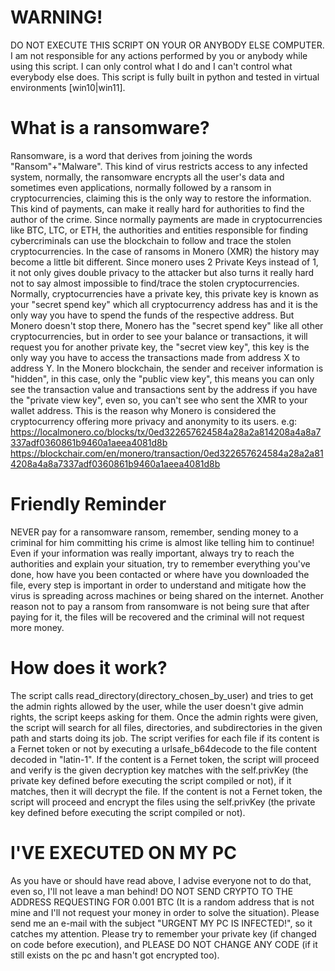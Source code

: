 # WARNING!
DO NOT EXECUTE THIS SCRIPT ON YOUR OR ANYBODY ELSE COMPUTER.
I am not responsible for any actions performed by you or anybody while using this script. 
I can only control what I do and I can't control what everybody else does.
This script is fully built in python and tested in virtual environments [win10|win11].

# What is a ransomware?
Ransomware, is a word that derives from joining the words "Ransom"+"Malware".
This kind of virus restricts access to any infected system, normally, the ransomware encrypts all the user's data and sometimes even applications, normally followed by a ransom in cryptocurrencies, claiming this is the only way to restore the information. 
This kind of payments, can make it really hard for authorities to find the author of the crime. 
Since normally payments are made in cryptocurrencies like BTC, LTC, or ETH, the authorities and entities responsible for finding cybercriminals can use the blockchain to follow and trace the stolen cryptocurrencies.
In the case of ransoms in Monero (XMR) the history may become a little bit different. Since monero uses 2 Private Keys instead of 1, it not only gives double privacy to the attacker but also turns it really hard not to say almost impossible to find/trace the stolen cryptocurrencies.
Normally, cryptocurrencies have a private key, this private key is known as your "secret spend key" which all cryptocurrency address has and it is the only way you have to spend the funds of the respective address.
But Monero doesn't stop there, Monero has the "secret spend key" like all other cryptocurrencies, but in order to see your balance or transactions, it will request you for another private key, the "secret view key", this key is the only way you have to access the transactions made from address X to address Y. 
In the Monero blockchain, the sender and receiver information is "hidden", in this case, only the "public view key", this means you can only see the transaction value and transactions sent by the address if you have the "private view key", even so, you can't see who sent the XMR to your wallet address. This is the reason why Monero is considered the cryptocurrency offering more privacy and anonymity to its users.
e.g:
https://localmonero.co/blocks/tx/0ed322657624584a28a2a814208a4a8a7337adf0360861b9460a1aeea4081d8b
https://blockchair.com/en/monero/transaction/0ed322657624584a28a2a814208a4a8a7337adf0360861b9460a1aeea4081d8b

# Friendly Reminder
NEVER pay for a ransomware ransom, remember, sending money to a criminal for him committing his crime is almost like telling him to continue!
Even if your information was really important, always try to reach the authorities and explain your situation, try to remember everything you've done, how have you been contacted or where have you downloaded the file, every step is important in order to understand and mitigate how the virus is spreading across machines or being shared on the internet.
Another reason not to pay a ransom from ransomware is not being sure that after paying for it, the files will be recovered and the criminal will not request more money.

# How does it work?
The script calls read_directory(directory_chosen_by_user) and tries to get the admin rights allowed by the user, while the user doesn't give admin rights, the script keeps asking for them. Once the admin rights were given, the script will search for all files, directories, and subdirectories in the given path and starts doing its job.
The script verifies for each file if its content is a Fernet token or not by executing a urlsafe_b64decode to the file content decoded in "latin-1".
If the content is a Fernet token, the script will proceed and verify is the given decryption key matches with the self.privKey (the private key defined before executing the script compiled or not), if it matches, then it will decrypt the file. 
If the content is not a Fernet token, the script will proceed and encrypt the files using the self.privKey (the private key defined before executing the script compiled or not).

# I'VE EXECUTED ON MY PC
As you have or should have read above, I advise everyone not to do that, even so, I'll not leave a man behind!
DO NOT SEND CRYPTO TO THE ADDRESS REQUESTING FOR 0.001 BTC (It is a random address that is not mine and I'll not request your money in order to solve the situation).
Please send me an e-mail with the subject "URGENT MY PC IS INFECTED!", so it catches my attention.
Please try to remember your private key (if changed on code before execution), and PLEASE DO NOT CHANGE ANY CODE (if it still exists on the pc and hasn't got encrypted too).
